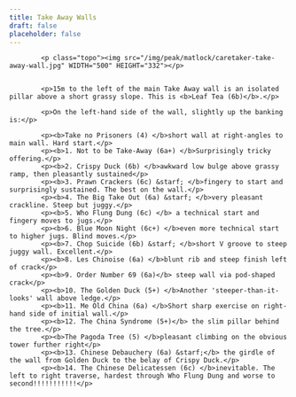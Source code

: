 ```yaml
---
title: Take Away Walls
draft: false
placeholder: false
---
```



<style>
    p:nth-of-type(2) {
        margin-top: 2.3em;
    }
</style>


            <p class="topo"><img src="/img/peak/matlock/caretaker-take-away-wall.jpg" WIDTH="500" HEIGHT="332"></p>


            <p>15m to the left of the main Take Away wall is an isolated pillar above a short grassy slope. This is <b>Leaf Tea (6b)</b>.</p>

            <p>On the left-hand side of the wall, slightly up the banking is:</p>

            <p><b>Take no Prisoners (4) </b>short wall at right-angles to main wall. Hard start.</p>
            <p><b>1. Not to be Take-Away (6a+) </b>Surprisingly tricky offering.</p>
            <p><b>2. Crispy Duck (6b) </b>awkward low bulge above grassy ramp, then pleasantly sustained</p>
            <p><b>3. Prawn Crackers (6c) &starf; </b>fingery to start and surprisingly sustained. The best on the wall.</p>
            <p><b>4. The Big Take Out (6a) &starf; </b>very pleasant crackline. Steep but juggy.</p>
            <p><b>5. Who Flung Dung (6c) </b> a technical start and fingery moves to jugs.</p>
            <p><b>6. Blue Moon Night (6c+) </b>even more technical start to higher jugs. Blind moves.</p>
            <p><b>7. Chop Suicide (6b) &starf; </b>short V groove to steep juggy wall. Excellent.</p>
            <p><b>8. Les Chinoise (6a) </b>blunt rib and steep finish left of crack</p>
            <p><b>9. Order Number 69 (6a)</b> steep wall via pod-shaped crack</p>
            <p><b>10. The Golden Duck (5+) </b>Another 'steeper-than-it-looks' wall above ledge.</p>
            <p><b>11. Me Old China (6a) </b>Short sharp exercise on right-hand side of initial wall.</p>
            <p><b>12. The China Syndrome (5+)</b> the slim pillar behind the tree.</p>
            <p><b>The Pagoda Tree (5) </b>pleasant climbing on the obvious tower further right</p>
            <p><b>13. Chinese Debauchery (6a) &starf;</b> the girdle of the wall from Golden Duck to the belay of Crispy Duck.</p>
            <p><b>14. The Chinese Delicatessen (6c) </b>inevitable. The left to right traverse, hardest through Who Flung Dung and worse to second!!!!!!!!!!!</p>


